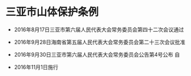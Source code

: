 # 三亚市山体保护条例

- 2016年8月17日三亚市第六届人民代表大会常务委员会第四十二次会议通过

- 2016年9月28日海南省第五届人民代表大会常务委员会第二十三次会议批准

- 2016年9月30日三亚市第六届人民代表大会常务委员会公告第4号公布 自

- 2016年11月1日施行

<!-- INFO END -->